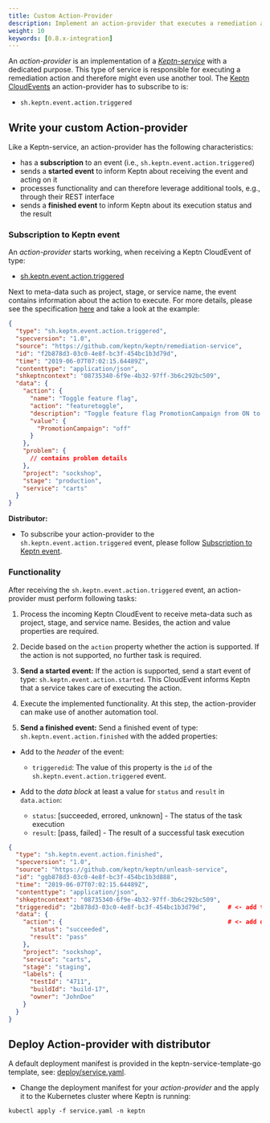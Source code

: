 ```yaml
---
title: Custom Action-Provider
description: Implement an action-provider that executes a remediation action as response to a problem.
weight: 10
keywords: [0.8.x-integration]
---
```


An *action-provider* is an implementation of a [*Keptn-service*](../custom_integration/#keptn-service) with a dedicated purpose. This type of service is responsible for executing a remediation action and therefore might even use another tool. The [Keptn CloudEvents](#cloudevents) an action-provider has to subscribe to is:

- `sh.keptn.event.action.triggered`

## Write your custom Action-provider

Like a Keptn-service, an action-provider has the following characteristics: 

* has a **subscription** to an event (i.e., `sh.keptn.event.action.triggered`)
* sends a **started event** to inform Keptn about receiving the event and acting on it
* processes functionality and can therefore leverage additional tools, e.g., through their REST interface
* sends a **finished event** to inform Keptn about its execution status and the result 

### Subscription to Keptn event

An *action-provider* starts working, when receiving a Keptn CloudEvent of type:

-  [sh.keptn.event.action.triggered](https://github.com/keptn/spec/blob/0.2.2/cloudevents.md#action-triggered)

Next to meta-data such as project, stage, or service name, the event contains information about the action to execute. For more details, please see the specification [here](https://github.com/keptn/spec/blob/0.2.2/cloudevents.md#action-triggered) and take a look at the example: 


```json
{
  "type": "sh.keptn.event.action.triggered",
  "specversion": "1.0",
  "source": "https://github.com/keptn/keptn/remediation-service",
  "id": "f2b878d3-03c0-4e8f-bc3f-454bc1b3d79d",
  "time": "2019-06-07T07:02:15.64489Z",
  "contenttype": "application/json",
  "shkeptncontext": "08735340-6f9e-4b32-97ff-3b6c292bc509",
  "data": {    
    "action": {
      "name": "Toggle feature flag",
      "action": "featuretoggle",
      "description": "Toggle feature flag PromotionCampaign from ON to OFF.",
      "value": {
        "PromotionCampaign": "off"
      }
    },
    "problem": {
      // contains problem details
    },
    "project": "sockshop",
    "stage": "production",
    "service": "carts"
  }
}
```

**Distributor:**

* To subscribe your action-provider to the `sh.keptn.event.action.triggered` event, please follow [Subscription to Keptn event](../custom_integration/#subscription-to-keptn-event).

### Functionality 

After receiving the `sh.keptn.event.action.triggered` event, an action-provider must perform following tasks:

1. Process the incoming Keptn CloudEvent to receive meta-data such as project, stage, and service name. Besides, the action and value properties are required.

2. Decide based on the `action` property whether the action is supported. If the action is not supported, no further task is required.

3. **Send a started event:** If the action is supported, send a start event of type: `sh.keptn.event.action.started`. This CloudEvent informs Keptn that a service takes care of executing the action. 

4. Execute the implemented functionality. At this step, the action-provider can make use of another automation tool. 

5. **Send a finished event:** Send a finished event of type: `sh.keptn.event.action.finished` with the added properties:  

  * Add to the *header* of the event: 
      * `triggeredid`: The value of this property is the `id` of the `sh.keptn.event.action.triggered` event. 

  * Add to the *data block* at least a value for `status` and `result` in `data.action`:
     * `status`: [succeeded, errored, unknown] - The status of the task execution
      * `result`: [pass, failed] - The result of a successful task execution 

```json
{
  "type": "sh.keptn.event.action.finished",
  "specversion": "1.0",
  "source": "https://github.com/keptn/keptn/unleash-service",
  "id": "ggb878d3-03c0-4e8f-bc3f-454bc1b3d888",
  "time": "2019-06-07T07:02:15.64489Z",
  "contenttype": "application/json",
  "shkeptncontext": "08735340-6f9e-4b32-97ff-3b6c292bc509",
  "triggeredid": "2b878d3-03c0-4e8f-bc3f-454bc1b3d79d",      # <- add triggeredid
  "data": {
    "action": {                                              # <- add data.action
      "status": "succeeded",
      "result": "pass"
    },
    "project": "sockshop",
    "service": "carts",
    "stage": "staging",
    "labels": {
      "testId": "4711",
      "buildId": "build-17",
      "owner": "JohnDoe"
    }
  }
}
```

## Deploy Action-provider with distributor

A default deployment manifest is provided in the keptn-service-template-go template, see: [deploy/service.yaml](https://github.com/keptn-sandbox/keptn-service-template-go/blob/main/deploy/service.yaml). 

* Change the deployment manifest for your *action-provider* and the apply it to the Kubernetes cluster where Keptn is running:

```console
kubectl apply -f service.yaml -n keptn
```